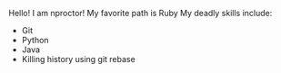 Hello! I am nproctor!
My favorite path is Ruby
My deadly skills include:
* Git
* Python
* Java
* Killing history using git rebase
